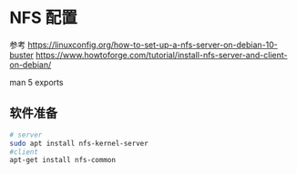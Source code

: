 # NFS 配置

参考 <https://linuxconfig.org/how-to-set-up-a-nfs-server-on-debian-10-buster>
<https://www.howtoforge.com/tutorial/install-nfs-server-and-client-on-debian/>

man 5 exports

## 软件准备

```bash
# server
sudo apt install nfs-kernel-server
#client
apt-get install nfs-common
```

